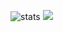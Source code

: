 ![stats](https://github-readme-stats.vercel.app/api?username=dwisiswant0&show_icons=true&hide_title=true&count_private=true&theme=radical)
![](https://www.piskelapp.com/static/resources/home/features/feature-open-source@2x.gif)

<!-- ![stats](https://github-readme-stats.vercel.app/api?username=dwisiswant0&show_icons=true&hide_title=true&count_private=true&theme=radical)

---

I am 21 yo, and I open-source almost everything I can, mostly for security and bug bounty stuff to pwn & automate all the things, and I try to reply to everyone needing help using these projects. Obviously, this takes time. You can use this service for free. See what I maintain at pinned repository on my GitHub profile.

However, if you've made some money using my tools or just want to encourage me to continue creating stuff, please consider giving back or [![support](https://img.shields.io/badge/$-support-ff69b4.svg?style=flat)](https://www.buymeacoffee.com/dw1) my efforts and help it grow by buying me coffee - but only if you're definitely able to! 😊🎉

<a href="https://www.buymeacoffee.com/dw1" target="_blank"><img src="https://www.buymeacoffee.com/assets/img/custom_images/orange_img.png" alt="Buy Me A Coffee" style="height: 41px !important;width: 174px !important;box-shadow: 0px 3px 2px 0px rgba(190, 190, 190, 0.5) !important;-webkit-box-shadow: 0px 3px 2px 0px rgba(190, 190, 190, 0.5) !important;" ></a>

---

![most-langs](https://github-readme-stats.vercel.app/api/top-langs/?username=dwisiswant0&hide=javascript,html&theme=radical&layout=compact) -->

<!--
**dwisiswant0/dwisiswant0** is a ✨ _special_ ✨ repository because its `README.md` (this file) appears on your GitHub profile.

Here are some ideas to get you started:

- 🔭 I’m currently working on ...
- 🌱 I’m currently learning ...
- 👯 I’m looking to collaborate on ...
- 🤔 I’m looking for help with ...
- 💬 Ask me about ...
- 📫 How to reach me: ...
- 😄 Pronouns: ...
- ⚡ Fun fact: ...
-->
